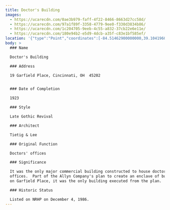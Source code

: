 ```yaml
---
title: Doctor's Building
images:
  - https://ucarecdn.com/0ae3b979-faff-4f22-8466-8663d27cc58d/
  - https://ucarecdn.com/97a1f89f-3358-4779-9ee0-f330d3834b86/
  - https://ucarecdn.com/1c204705-9eeb-4c55-a832-37cb22e6e11e/
  - https://ucarecdn.com/180e94b2-e5d9-4dcb-a35f-c83e1bf585ef/
location: '{"type":"Point","coordinates":[-84.51462900000000,39.10419600000000]}'
body: >
  ### Name

  Doctor's Building

  ### Address

  19 Garfield Place, Cincinnati, OH  45202


  ### Date of Completion

  1923

  ### Style

  Late Gothic Revival

  ### Architect

  Tietig & Lee

  ### Original Function

  Doctors' offices

  ### Significance

  It was the only major commercial building constructed to house doctors'
  offices.  Part of the Allyn Company's plan to create an enclave of buildings
  on Garfield Place, it was the only building executed from the plan.

  ### Historic Status

  Listed on NRHP on December 4, 1986.
---
```

